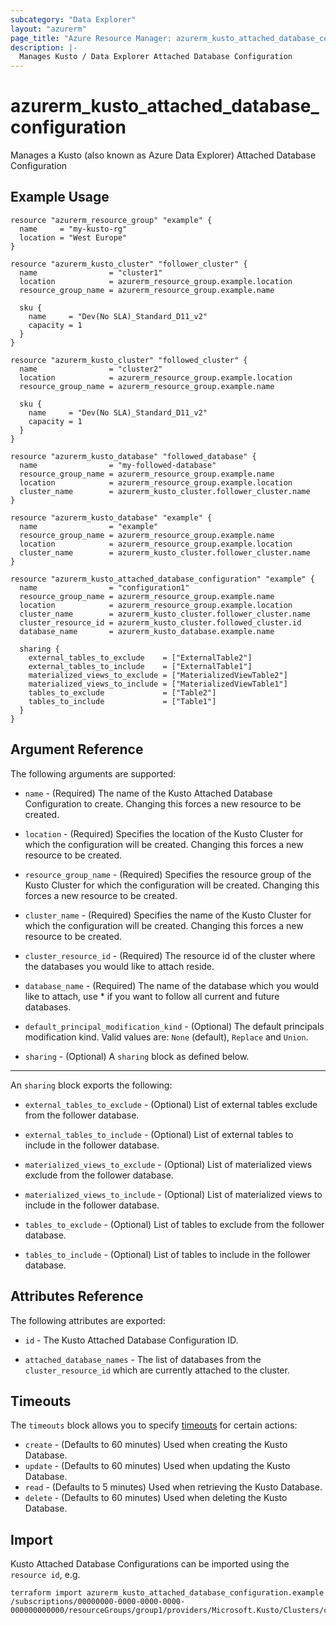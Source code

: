 ```yaml
---
subcategory: "Data Explorer"
layout: "azurerm"
page_title: "Azure Resource Manager: azurerm_kusto_attached_database_configuration"
description: |-
  Manages Kusto / Data Explorer Attached Database Configuration
---
```


# azurerm_kusto_attached_database_configuration

Manages a Kusto (also known as Azure Data Explorer) Attached Database Configuration

## Example Usage

```hcl
resource "azurerm_resource_group" "example" {
  name     = "my-kusto-rg"
  location = "West Europe"
}

resource "azurerm_kusto_cluster" "follower_cluster" {
  name                = "cluster1"
  location            = azurerm_resource_group.example.location
  resource_group_name = azurerm_resource_group.example.name

  sku {
    name     = "Dev(No SLA)_Standard_D11_v2"
    capacity = 1
  }
}

resource "azurerm_kusto_cluster" "followed_cluster" {
  name                = "cluster2"
  location            = azurerm_resource_group.example.location
  resource_group_name = azurerm_resource_group.example.name

  sku {
    name     = "Dev(No SLA)_Standard_D11_v2"
    capacity = 1
  }
}

resource "azurerm_kusto_database" "followed_database" {
  name                = "my-followed-database"
  resource_group_name = azurerm_resource_group.example.name
  location            = azurerm_resource_group.example.location
  cluster_name        = azurerm_kusto_cluster.follower_cluster.name
}

resource "azurerm_kusto_database" "example" {
  name                = "example"
  resource_group_name = azurerm_resource_group.example.name
  location            = azurerm_resource_group.example.location
  cluster_name        = azurerm_kusto_cluster.follower_cluster.name
}

resource "azurerm_kusto_attached_database_configuration" "example" {
  name                = "configuration1"
  resource_group_name = azurerm_resource_group.example.name
  location            = azurerm_resource_group.example.location
  cluster_name        = azurerm_kusto_cluster.follower_cluster.name
  cluster_resource_id = azurerm_kusto_cluster.followed_cluster.id
  database_name       = azurerm_kusto_database.example.name

  sharing {
    external_tables_to_exclude    = ["ExternalTable2"]
    external_tables_to_include    = ["ExternalTable1"]
    materialized_views_to_exclude = ["MaterializedViewTable2"]
    materialized_views_to_include = ["MaterializedViewTable1"]
    tables_to_exclude             = ["Table2"]
    tables_to_include             = ["Table1"]
  }
}
```

## Argument Reference

The following arguments are supported:

* `name` - (Required) The name of the Kusto Attached Database Configuration to create. Changing this forces a new resource to be created.

* `location` - (Required) Specifies the location of the Kusto Cluster for which the configuration will be created. Changing this forces a new resource to be created.

* `resource_group_name` - (Required) Specifies the resource group of the Kusto Cluster for which the configuration will be created. Changing this forces a new resource to be created.

* `cluster_name` - (Required) Specifies the name of the Kusto Cluster for which the configuration will be created. Changing this forces a new resource to be created.

* `cluster_resource_id` - (Required) The resource id of the cluster where the databases you would like to attach reside.

* `database_name` - (Required) The name of the database which you would like to attach, use * if you want to follow all current and future databases.

* `default_principal_modification_kind` - (Optional) The default principals modification kind. Valid values are: `None` (default), `Replace` and `Union`.

* `sharing` - (Optional) A `sharing` block as defined below.

---

An `sharing` block exports the following:

* `external_tables_to_exclude` - (Optional) List of external tables exclude from the follower database.

* `external_tables_to_include` - (Optional) List of external tables to include in the follower database.

* `materialized_views_to_exclude` - (Optional) List of materialized views exclude from the follower database.

* `materialized_views_to_include` - (Optional) List of materialized views to include in the follower database.

* `tables_to_exclude` - (Optional) List of tables to exclude from the follower database.

* `tables_to_include` - (Optional) List of tables to include in the follower database.

## Attributes Reference

The following attributes are exported:

* `id` - The Kusto Attached Database Configuration ID.

* `attached_database_names` - The list of databases from the `cluster_resource_id` which are currently attached to the cluster.

## Timeouts

The `timeouts` block allows you to specify [timeouts](https://www.terraform.io/language/resources/syntax#operation-timeouts) for certain actions:

* `create` - (Defaults to 60 minutes) Used when creating the Kusto Database.
* `update` - (Defaults to 60 minutes) Used when updating the Kusto Database.
* `read` - (Defaults to 5 minutes) Used when retrieving the Kusto Database.
* `delete` - (Defaults to 60 minutes) Used when deleting the Kusto Database.

## Import

Kusto Attached Database Configurations can be imported using the `resource id`, e.g.

```shell
terraform import azurerm_kusto_attached_database_configuration.example /subscriptions/00000000-0000-0000-0000-000000000000/resourceGroups/group1/providers/Microsoft.Kusto/Clusters/cluster1/AttachedDatabaseConfigurations/configuration1
```
